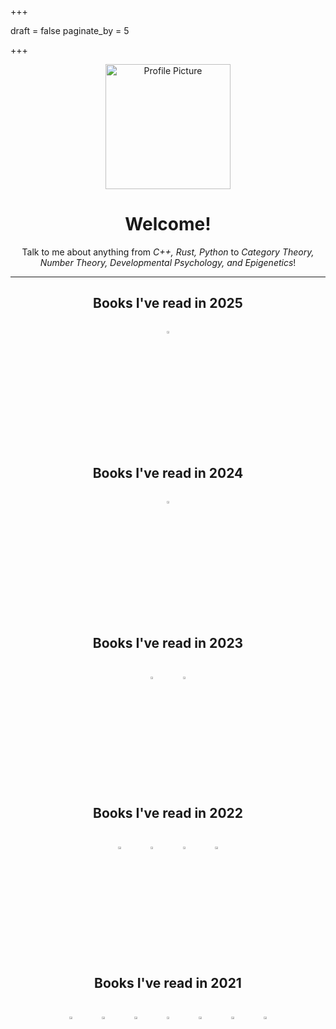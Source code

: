 +++

draft = false
paginate_by = 5

+++

<center><img src="images/profile.jpg" alt="Profile Picture" width="200"/>

# Welcome!


Talk to me about anything from *C++, Rust, Python* to  *Category Theory, Number Theory, Developmental Psychology, and Epigenetics*!


***

<!-- ## Books I've read in <script>document.write(new Date().getFullYear())</script> -->

<style>
.table-wrapper {
  overflow-y: scroll;
  width: 95%;
  height: 200px;
    p {
        img{
            width: 10%;
            height: 10%;
        }
    }
}

</style>

## Books I've read in 2025
<div class="table-wrapper" markdown="block" id="2025">
<books>

[![thumbnail of We Have Always Lived in the Castle](images/books/23.jpg)](https://isbnsearch.org/isbn/9781441734297)

</books>
</div>


## Books I've read in 2024
<div class="table-wrapper" markdown="block" id="2024">
<books>

[![thumbnail of The World For Sale](images/books/2.jpg)](https://isbnsearch.org/isbn/None)

</books>
</div>

## Books I've read in 2023
<div class="table-wrapper" markdown="block" id="2023">
<books>

[![thumbnail of Taxtopia](images/books/3.jpg)](https://isbnsearch.org/isbn/1800960891)
[![thumbnail of The origin of consciousness in the breakdown of the bicameral mind](images/books/11.jpg)](https://isbnsearch.org/isbn/9780713912548)

</books>
</div>


## Books I've read in 2022

<div class="table-wrapper" markdown="block" id="2022">
<books>


[![thumbnail of 97 Things Every Programmer Should Know](http://books.google.com/books/content?id=qNvGwAEACAAJ&printsec=frontcover&img=1&zoom=1&source=gbs_api)](http://books.google.co.uk/books?id=qNvGwAEACAAJ&dq=9780596809485&hl=&source=gbs_api)
[![thumbnail of Stories of Your Life and Others](http://books.google.com/books/content?id=aj3XAwAAQBAJ&printsec=frontcover&img=1&zoom=1&edge=curl&source=gbs_api)](https://play.google.com/store/books/details?id=aj3XAwAAQBAJ&source=gbs_api)
[![thumbnail of The Dawn of Everything](http://books.google.com/books/content?id=X8gZEAAAQBAJ&printsec=frontcover&img=1&zoom=1&edge=curl&source=gbs_api)](https://play.google.com/store/books/details?id=X8gZEAAAQBAJ&source=gbs_api)
[![thumbnail of The God of Small Things](http://books.google.com/books/content?id=IUf0AgAAQBAJ&printsec=frontcover&img=1&zoom=1&edge=curl&source=gbs_api)](http://books.google.co.uk/books?id=IUf0AgAAQBAJ&dq=god%2Bof%2Bsmall%2Bthings&hl=&source=gbs_api)

</books>

</div>

## Books I've read in 2021

<div class="table-wrapper" markdown="block" id="2021">
<books>

[![thumbnail of A Tour of C++](http://books.google.com/books/content?id=EXfcAAAAQBAJ&printsec=frontcover&img=1&zoom=1&edge=curl&source=gbs_api)](https://play.google.com/store/books/details?id=EXfcAAAAQBAJ&source=gbs_api)
[![thumbnail of Anthro-Vision](http://books.google.com/books/content?id=up0tEAAAQBAJ&printsec=frontcover&img=1&zoom=1&edge=curl&source=gbs_api)](http://books.google.co.uk/books?id=up0tEAAAQBAJ&dq=9781847942876&hl=&source=gbs_api)
[![thumbnail of Effective Modern C++](http://books.google.com/books/content?id=rjhIBQAAQBAJ&printsec=frontcover&img=1&zoom=1&edge=curl&source=gbs_api)](http://books.google.co.uk/books?id=rjhIBQAAQBAJ&dq=9781491903995&hl=&source=gbs_api)
[![thumbnail of Fear and Loathing in Las Vegas (Harper Perennial Modern Classics)](http://books.google.com/books/content?id=oqqFBAAAQBAJ&printsec=frontcover&img=1&zoom=1&edge=curl&source=gbs_api)](https://play.google.com/store/books/details?id=oqqFBAAAQBAJ&source=gbs_api)
[![thumbnail of Just for Fun](http://books.google.com/books/content?id=Q3aIPwAACAAJ&printsec=frontcover&img=1&zoom=1&source=gbs_api)](http://books.google.co.uk/books?id=Q3aIPwAACAAJ&dq=9781587991516&hl=&source=gbs_api)
[![thumbnail of On Anarchism](http://books.google.com/books/content?id=sDomngEACAAJ&printsec=frontcover&img=1&zoom=1&source=gbs_api)](http://books.google.co.uk/books?id=sDomngEACAAJ&dq=9780241969601&hl=&source=gbs_api)
[![thumbnail of The Cathedral & the Bazaar](http://books.google.com/books/content?id=xkpMxwEACAAJ&printsec=frontcover&img=1&zoom=1&source=gbs_api)](http://books.google.co.uk/books?id=xkpMxwEACAAJ&dq=9780596001087&hl=&source=gbs_api)

</books>

</div>

</center>

